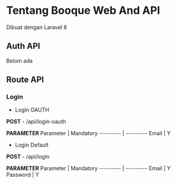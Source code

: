 # Tentang Booque Web And API
Dibuat dengan Laravel 8 

## Auth API
Belom ada

## Route API
### Login
- Login OAUTH

**POST** - /api/login-oauth

**PARAMETER**
Parameter | Mandatory
--------- | ---------
Email | Y

- Login Default

**POST** - /api/login

**PARAMETER**
Parameter | Mandatory
--------- | ---------
Email | Y
Password | Y
